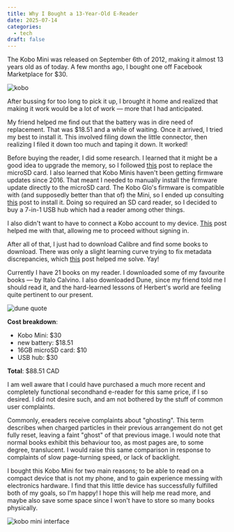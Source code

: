 ```yaml
---
title: Why I Bought a 13-Year-Old E-Reader
date: 2025-07-14
categories:
  - tech
draft: false
---
```

The Kobo Mini was released on September 6th of 2012, making it almost 13 years old as of today. A few months ago, I bought one off Facebook Marketplace for $30. 

<!--more-->

![kobo](/posts/2025-07-14_why-i-bought-a-13-year-old-ereader/invisible-cities.jpg)

After bussing for too long to pick it up, I brought it home and realized that making it work would be a lot of work — more that I had anticipated. 

My friend helped me find out that the battery was in dire need of replacement. That was $18.51 and a while of waiting. Once it arrived, I tried my best to install it. This involved filing down the little connector, then realizing I filed it down too much and taping it down. It worked!

Before buying the reader, I did some research. I learned that it might be a good idea to upgrade the memory, so I followed [this](https://www.mobileread.com/forums/showpost.php?p=2462847) post to replace the microSD card. I also learned that Kobo Minis haven't been getting firmware updates since 2016. That meant I needed to manually install the firmware update directly to the microSD card. The Kobo Glo's firmware is compatible with (and supposedly better than that of) the Mini, so I ended up consulting [this](https://www.mobileread.com/forums/showpost.php?p=2159181) post to install it. Doing so required an SD card reader, so I decided to buy a 7-in-1 USB hub which had a reader among other things.

I also didn't want to have to connect a Kobo account to my device. [This](https://jacobalbano.com/2021/06/24/setting-up-a-kobo-without-logging-in/) post helped me with that, allowing me to proceed without signing in.

After all of that, I just had to download Calibre and find some books to download. There was only a slight learning curve trying to fix metadata discrepancies, which [this](https://www.mobileread.com/forums/showthread.php?t=351932) post helped me solve. Yay!

Currently I have 21 books on my reader. I downloaded some of my favourite books — by Italo Calvino. I also downloaded Dune, since my friend told me I should read it, and the hard-learned lessons of Herbert's world are feeling quite pertinent to our present.

![dune quote](/posts/2025-07-14_why-i-bought-a-13-year-old-ereader/dune.jpg)

**Cost breakdown**:
- Kobo Mini: $30
- new battery: $18.51
- 16GB microSD card: $10
- USB hub: $30

**Total**: $88.51 CAD

I am well aware that I could have purchased a much more recent and completely functional secondhand e-reader for this same price, if I so desired. I did not desire such, and am not bothered by the stuff of common user complaints.

Commonly, ereaders receive complaints about "ghosting". This term describes when charged particles in their previous arrangement do not get fully reset, leaving a faint "ghost" of that previous image. I would note that normal books exhibit this behaviour too, as most pages are, to some degree, translucent. I would raise this same comparison in response to complaints of slow page-turning speed, or lack of backlight. 

I bought this Kobo Mini for two main reasons; to be able to read on a compact device that is not my phone, and to gain experience messing with electronics hardware. I find that this little device has successfully fulfilled both of my goals, so I'm happy! I hope this will help me read more, and maybe also save some space since I won't have to store so many books physically.

![kobo mini interface](/posts/2025-07-14_why-i-bought-a-13-year-old-ereader/interface.jpg)